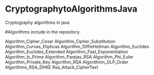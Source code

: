 # CryptographytoAlgorithmsJava
Cryptography algorithms in java

#Algorithms include in the repository.

Algorithm_Cipher_Cesar
Algorithm_Cipher_Substitution
Algorithm_Curvas_Elipticas
Algorithm_DiffieHellman
Algorithm_Euclides
Algorithm_Euclides_Extended
Algorithm_Fast_Exponentiation
Algorithm_Is_Prime
Algorithm_Parejas_RSA
Algorithm_Phi_Euler
Algorithm_Private_Key
Algorithm_RSA
Algorithmn_DLP_Order
Algorithms_RSA_DHKE
Rsa_Attack_CipherText
